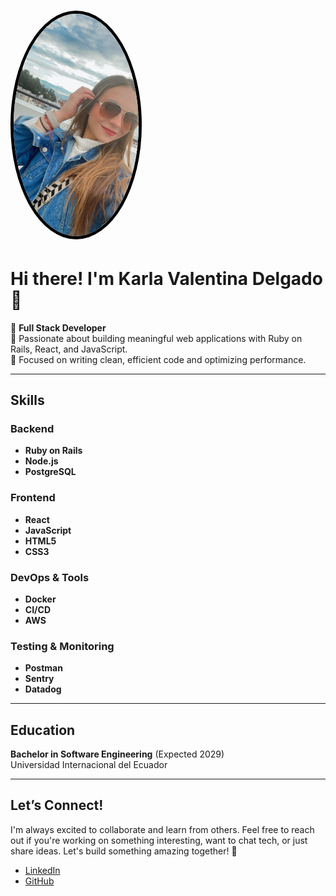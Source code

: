 # <img src="multimedia/Profile_pic_informal.JPG" alt="Profile Picture" width="200" style="border-radius: 50%; border: 5px solid #000;"/>

# Hi there! I'm Karla Valentina Delgado 👋  

🔹 **Full Stack Developer**  
🔹 Passionate about building meaningful web applications with Ruby on Rails, React, and JavaScript.  
🔹 Focused on writing clean, efficient code and optimizing performance.

---

## Skills

### Backend
- **Ruby on Rails**
- **Node.js**
- **PostgreSQL**

### Frontend
- **React**
- **JavaScript**
- **HTML5**
- **CSS3**

### DevOps & Tools
- **Docker**
- **CI/CD**
- **AWS**

### Testing & Monitoring
- **Postman**
- **Sentry**
- **Datadog**

---

## Education
**Bachelor in Software Engineering** (Expected 2029)  
Universidad Internacional del Ecuador

---

## Let’s Connect!  
I'm always excited to collaborate and learn from others. Feel free to reach out if you're working on something interesting, want to chat tech, or just share ideas. Let's build something amazing together! 🚀

- [LinkedIn](https://www.linkedin.com/in/karlavdelgadof)  
- [GitHub](https://github.com/karlavdelgadof)
